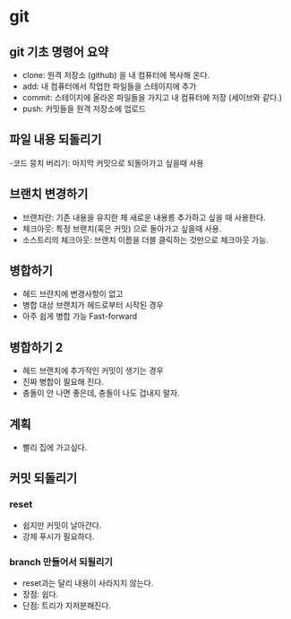 # git

## git 기초 명령어 요약

 - clone: 원격 저장소 (github) 을 내 컴퓨터에 복사해 온다.
 - add: 내 컴퓨터에서 작업한 파일들을 스테이지에 추가
 - commit: 스테이지에 올라온 파일들을 가지고 내 컴퓨터에 저장 (세이브와 같다.)
 - push: 커밋들을 원격 저장소에 업로드
 

 ## 파일 내용 되돌리기
 -코드 뭉치 버리기: 마지막 커밋으로 되돌아가고 싶을때 사용

## 브랜치 변경하기
- 브랜치란: 기존 내용을 유지한 체 새로운 내용릉 추가하고 싶을 때 사용한다.
- 체크아웃: 특정 브랜치(혹은 커밋) 으로 돌아가고 싶을때 사용.
- 소스트리의 체크아웃: 브랜치 이름을 더블 클릭하는 것만으로 체크아웃 가능.

## 병합하기

- 헤드 브랸치에 변경사항이 없고
- 병합 대상 브랜치가 헤드로부터 시작된 경우
- 아주 쉽게 병합 가능 Fast-forward

## 병합하기 2
- 헤드 브랜치에 추가적인 커밋이 생기는 경우
- 진짜 병합이 필요해 진다.
- 충돌이 안 나면 좋은데, 충돌이 나도 겁내지 말자.


## 계획

- 빨리 집에 가고싶다.

## 커밋 되돌리기

### reset

- 쉽지만 커밋이 날아간다.
- 강제 푸시가 필요하다.

### branch 만들어서 되될리기

- reset과는 달리 내용이 사라지지 않는다.
- 장점: 쉽다.
- 단점: 트리가 지저분해진다.

